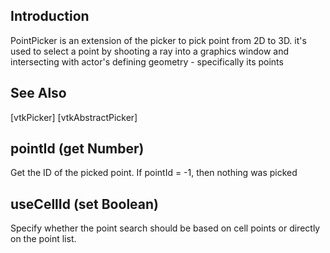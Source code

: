 ## Introduction

PointPicker is an extension of the picker to pick point from 2D to 3D.
it's used to select a point by shooting a ray into a graphics window
and intersecting with actor's defining geometry - specifically its points

## See Also

[vtkPicker]
[vtkAbstractPicker]

## pointId (get Number)

Get the ID of the picked point.
If pointId = -1, then nothing was picked

## useCellId (set Boolean)

Specify whether the point search should be based on cell points or
directly on the point list.